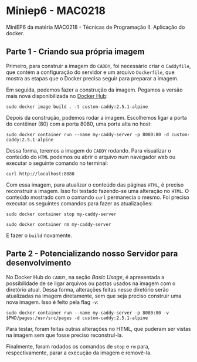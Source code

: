 # Miniep6 - MAC0218
MiniEP6 da matéria MAC0218 - Técnicas de Programação II.
Aplicação do docker.

## Parte 1 - Criando sua própria imagem

Primeiro, para construir a imagem do `CADDY`, foi necessário criar o `Caddyfile`, que contém a configuração do servidor e um arquivo `Dockerfile`, que mostra as etapas que o Docker precisa seguir para preparar a imagem.

Em seguida, podemos fazer a construção da imagem. Pegamos a versão mais nova disponibilizada no [Docker Hub](https://hub.docker.com/_/caddy?tab=description):

`sudo docker image build . -t custom-caddy:2.5.1-alpine`

Depois da construção, podemos rodar a imagem. Escolhemos ligar a porta do contêiner (80) com a porta 8080, uma porta alta no host:

`sudo docker container run --name my-caddy-server -p 8080:80 -d custom-caddy:2.5.1-alpine`

Dessa forma, teremos a imagem do `CADDY` rodando. Para visualizar o conteúdo do `HTML` podemos ou abrir o arquivo num navegador web ou executar o seguinte comando no terminal:

`curl http://localhost:8080`

Com essa imagem, para atualizar o conteúdo das páginas `HTML`, é preciso reconstruir a imagem. Isso foi testado fazendo-se uma alteração no `HTML`. O conteúdo mostrado com o comando `curl` permanecia o mesmo. Foi preciso executar os seguintes comandos para fazer as atualizações:

`sudo docker container stop my-caddy-server`

`sudo docker container rm my-caddy-server`

E fazer o `build` novamente.

## Parte 2 - Potencializando nosso Servidor para desenvolvimento

No Docker Hub do `CADDY`, na seção *Basic Usage*, é apresentada a possibilidade de se ligar arquivos ou pastas usados na imagem com o diretório atual. Dessa forma, alterações feitas nesse diretório serão atualizadas na imagem diretamente, sem que seja preciso construir uma nova imagem. Isso é feito pela flag `-v`:

`sudo docker container run --name my-caddy-server -p 8080:80 -v $PWD/pages:/usr/src/pages -d custom-caddy:2.5.1-alpine`

Para testar, foram feitas outras alterações no HTML, que puderam ser vistas na imagem sem que fosse preciso reconstruí-la.

Finalmente, foram rodados os comandos de `stop` e `rm` para, respectivamente, parar a execução da imagem e removê-la.